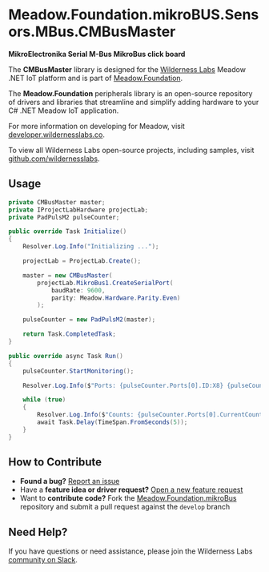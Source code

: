 # Meadow.Foundation.mikroBUS.Sensors.MBus.CMBusMaster

**MikroElectronika Serial M-Bus MikroBus click board**

The **CMBusMaster** library is designed for the [Wilderness Labs](www.wildernesslabs.co) Meadow .NET IoT platform and is part of [Meadow.Foundation](https://developer.wildernesslabs.co/Meadow/Meadow.Foundation/).

The **Meadow.Foundation** peripherals library is an open-source repository of drivers and libraries that streamline and simplify adding hardware to your C# .NET Meadow IoT application.

For more information on developing for Meadow, visit [developer.wildernesslabs.co](http://developer.wildernesslabs.co/).

To view all Wilderness Labs open-source projects, including samples, visit [github.com/wildernesslabs](https://github.com/wildernesslabs/).

## Usage

```csharp
private CMBusMaster master;
private IProjectLabHardware projectLab;
private PadPulsM2 pulseCounter;

public override Task Initialize()
{
    Resolver.Log.Info("Initializing ...");

    projectLab = ProjectLab.Create();

    master = new CMBusMaster(
        projectLab.MikroBus1.CreateSerialPort(
            baudRate: 9600,
            parity: Meadow.Hardware.Parity.Even)
        );

    pulseCounter = new PadPulsM2(master);

    return Task.CompletedTask;
}

public override async Task Run()
{
    pulseCounter.StartMonitoring();

    Resolver.Log.Info($"Ports: {pulseCounter.Ports[0].ID:X8} {pulseCounter.Ports[1].ID:X8}");

    while (true)
    {
        Resolver.Log.Info($"Counts: {pulseCounter.Ports[0].CurrentCount:X8} {pulseCounter.Ports[1].CurrentCount:X8}");
        await Task.Delay(TimeSpan.FromSeconds(5));
    }
}

```
## How to Contribute

- **Found a bug?** [Report an issue](https://github.com/WildernessLabs/Meadow_Issues/issues)
- Have a **feature idea or driver request?** [Open a new feature request](https://github.com/WildernessLabs/Meadow_Issues/issues)
- Want to **contribute code?** Fork the [Meadow.Foundation.mikroBus](https://github.com/WildernessLabs/Meadow.Foundation.mikroBus) repository and submit a pull request against the `develop` branch


## Need Help?

If you have questions or need assistance, please join the Wilderness Labs [community on Slack](http://slackinvite.wildernesslabs.co/).
